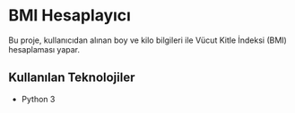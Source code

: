 # BMI Hesaplayıcı

Bu proje, kullanıcıdan alınan boy ve kilo bilgileri ile Vücut Kitle İndeksi (BMI) hesaplaması yapar.

## Kullanılan Teknolojiler
- Python 3


